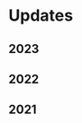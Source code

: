# Updates


## 2023

<TagTile 
:available-tags="['start2023']"
show-tags
show-excerpt
/>

## 2022

<TagTile 
:available-tags="['start2022']"
show-tags
show-excerpt
/>

## 2021

<TagTile 
:available-tags="['start2021']"
show-tags
show-excerpt
/>

<script setup>
import TagTile from "../.vitepress/components/TagTile.vue";
</script>
